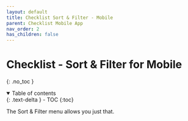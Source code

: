 ```yaml
---
layout: default
title: Checklist Sort & Filter - Mobile
parent: Checklist Mobile App
nav_order: 2
has_children: false
---
```

# Checklist - Sort & Filter for Mobile
{: .no_toc }

<details open markdown="block">
  <summary>
    Table of contents
  </summary>
  {: .text-delta }
- TOC
{:toc}
</details>


The Sort & Filter menu allows you just that.
